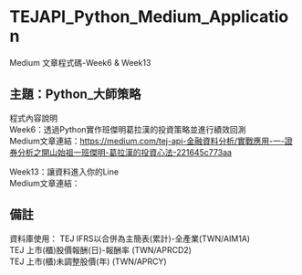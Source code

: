 # TEJAPI_Python_Medium_Application
Medium 文章程式碼-Week6 & Week13

## 主題：Python_大師策略
程式內容說明<br>
Week6：透過Python實作班傑明葛拉漢的投資策略並進行績效回測<br>
Medium文章連結：https://medium.com/tej-api-金融資料分析/實戰應用-一-證券分析之開山始祖一班傑明-葛拉漢的投資心法-221645c773aa<br>

Week13：讓資料進入你的Line<br>
Medium文章連結：<br>

## 備註
資料庫使用：
TEJ  IFRS以合併為主簡表(累計)-全產業(TWN/AIM1A)<br>
TEJ  上市(櫃)股價報酬(日)-報酬率 (TWN/APRCD2)<br>
TEJ  上市(櫃)未調整股價(年)	(TWN/APRCY)
